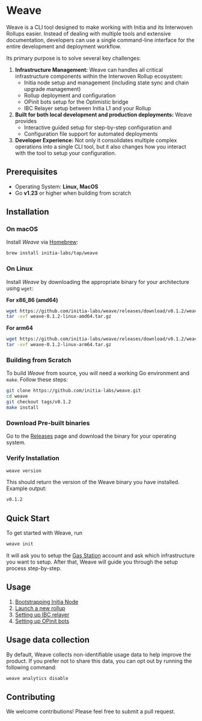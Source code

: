# Weave

Weave is a CLI tool designed to make working with Initia and its Interwoven Rollups easier. Instead of dealing with multiple tools and extensive documentation,
developers can use a single command-line interface for the entire development and deployment workflow.

Its primary purpose is to solve several key challenges:

1. **Infrastructure Management:** Weave can handles all critical infrastructure components within the Interwoven Rollup ecosystem:
   - Initia node setup and management (including state sync and chain upgrade management)
   - Rollup deployment and configuration
   - OPinit bots setup for the Optimistic bridge
   - IBC Relayer setup between Initia L1 and your Rollup
2. **Built for both local development and production deployments:** Weave provides
   - Interactive guided setup for step-by-step configuration and
   - Configuration file support for automated deployments
3. **Developer Experience:** Not only it consolidates multiple complex operations into a single CLI tool, but it also changes how you interact with the tool to setup your configuration.

## Prerequisites

- Operating System: **Linux, MacOS**
- Go **v1.23** or higher when building from scratch

## Installation

### On macOS

Install _Weave_ via [Homebrew](https://brew.sh/):

```bash
brew install initia-labs/tap/weave
```

### On Linux

Install _Weave_ by downloading the appropriate binary for your architecture using `wget`:

**For x86_86 (amd64)**

```bash
wget https://github.com/initia-labs/weave/releases/download/v0.1.2/weave-0.1.2-linux-amd64.tar.gz
tar -xvf weave-0.1.2-linux-amd64.tar.gz
```

**For arm64**

```bash
wget https://github.com/initia-labs/weave/releases/download/v0.1.2/weave-0.1.2-linux-arm64.tar.gz
tar -xvf weave-0.1.2-linux-arm64.tar.gz
```

### Building from Scratch

To build _Weave_ from source, you will need a working Go environment and `make`. Follow these steps:

```bash
git clone https://github.com/initia-labs/weave.git
cd weave
git checkout tags/v0.1.2
make install
```

### Download Pre-built binaries

Go to the [Releases](https://github.com/initia-labs/weave/releases) page and download the binary for your operating system.

### Verify Installation

```bash
weave version
```
This should return the version of the Weave binary you have installed. Example output:

```bash
v0.1.2
```


## Quick Start

To get started with Weave, run
```bash
weave init
```
It will ask you to setup the [Gas Station](/docs/gas_station.md) account and ask which infrastructure you want to setup.
After that, Weave will guide you through the setup process step-by-step.

## Usage

1. [Bootstrapping Initia Node](/docs/initia_node.md)
2. [Launch a new rollup](/docs/rollup_launch.md)
3. [Setting up IBC relayer](/docs/relayer.md)
4. [Setting up OPinit bots](/docs/opinit_bots.md)

## Usage data collection

By default, Weave collects non-identifiable usage data to help improve the product. If you prefer not to share this data, you can opt out by running the following command:
```bash
weave analytics disable
```

## Contributing

We welcome contributions! Please feel free to submit a pull request.
